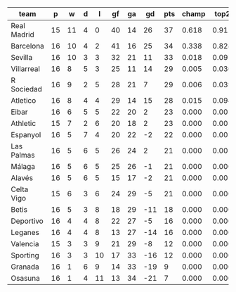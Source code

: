 |    team     | p  | w  | d | l  | gf | ga | gd  | pts | champ | top2  | top3  | top4  |  5-7  | bot4  | bot3  | bot2  |
|-------------|----|----|---|----|----|----|-----|-----|-------|-------|-------|-------|-------|-------|-------|-------|
| Real Madrid | 15 | 11 | 4 |  0 | 40 | 14 |  26 |  37 | 0.618 | 0.912 | 0.975 | 0.993 | 0.007 | 0.000 | 0.000 | 0.000|
| Barcelona   | 16 | 10 | 4 |  2 | 41 | 16 |  25 |  34 | 0.338 | 0.824 | 0.940 | 0.981 | 0.019 | 0.000 | 0.000 | 0.000|
| Sevilla     | 16 | 10 | 3 |  3 | 32 | 21 |  11 |  33 | 0.018 | 0.097 | 0.349 | 0.578 | 0.353 | 0.000 | 0.000 | 0.000|
| Villarreal  | 16 |  8 | 5 |  3 | 25 | 11 |  14 |  29 | 0.005 | 0.030 | 0.147 | 0.315 | 0.491 | 0.000 | 0.000 | 0.000|
| R Sociedad  | 16 |  9 | 2 |  5 | 28 | 21 |   7 |  29 | 0.006 | 0.039 | 0.184 | 0.371 | 0.470 | 0.000 | 0.000 | 0.000|
| Atletico    | 16 |  8 | 4 |  4 | 29 | 14 |  15 |  28 | 0.015 | 0.094 | 0.359 | 0.595 | 0.333 | 0.000 | 0.000 | 0.000|
| Eibar       | 16 |  6 | 5 |  5 | 22 | 20 |   2 |  23 | 0.000 | 0.001 | 0.011 | 0.036 | 0.240 | 0.011 | 0.003 | 0.001|
| Athletic    | 15 |  7 | 2 |  6 | 20 | 18 |   2 |  23 | 0.000 | 0.001 | 0.013 | 0.044 | 0.264 | 0.008 | 0.002 | 0.000|
| Espanyol    | 16 |  5 | 7 |  4 | 20 | 22 |  -2 |  22 | 0.000 | 0.001 | 0.007 | 0.025 | 0.208 | 0.016 | 0.005 | 0.001|
| Las Palmas  | 16 |  5 | 6 |  5 | 26 | 24 |   2 |  21 | 0.000 | 0.001 | 0.006 | 0.021 | 0.184 | 0.021 | 0.007 | 0.002|
| Málaga      | 16 |  5 | 6 |  5 | 25 | 26 |  -1 |  21 | 0.000 | 0.000 | 0.002 | 0.009 | 0.101 | 0.048 | 0.018 | 0.005|
| Alavés      | 16 |  5 | 6 |  5 | 15 | 17 |  -2 |  21 | 0.000 | 0.001 | 0.005 | 0.018 | 0.160 | 0.023 | 0.009 | 0.002|
| Celta Vigo  | 15 |  6 | 3 |  6 | 24 | 29 |  -5 |  21 | 0.000 | 0.000 | 0.003 | 0.013 | 0.125 | 0.038 | 0.015 | 0.004|
| Betis       | 16 |  5 | 3 |  8 | 18 | 29 | -11 |  18 | 0.000 | 0.000 | 0.000 | 0.001 | 0.014 | 0.239 | 0.122 | 0.043|
| Deportivo   | 16 |  4 | 4 |  8 | 22 | 27 |  -5 |  16 | 0.000 | 0.000 | 0.000 | 0.001 | 0.018 | 0.219 | 0.108 | 0.038|
| Leganes     | 16 |  4 | 4 |  8 | 13 | 27 | -14 |  16 | 0.000 | 0.000 | 0.000 | 0.000 | 0.004 | 0.442 | 0.257 | 0.108|
| Valencia    | 15 |  3 | 3 |  9 | 21 | 29 |  -8 |  12 | 0.000 | 0.000 | 0.000 | 0.000 | 0.010 | 0.346 | 0.188 | 0.079|
| Sporting    | 16 |  3 | 3 | 10 | 17 | 33 | -16 |  12 | 0.000 | 0.000 | 0.000 | 0.000 | 0.000 | 0.729 | 0.556 | 0.302|
| Granada     | 16 |  1 | 6 |  9 | 14 | 33 | -19 |   9 | 0.000 | 0.000 | 0.000 | 0.000 | 0.000 | 0.897 | 0.801 | 0.614|
| Osasuna     | 16 |  1 | 4 | 11 | 13 | 34 | -21 |   7 | 0.000 | 0.000 | 0.000 | 0.000 | 0.000 | 0.962 | 0.911 | 0.802|
